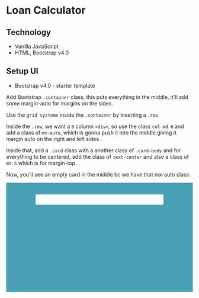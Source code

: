 # Loan Calculator

## Technology
* Vanilla JavaScript
* HTML, Bootstrap v4.0

## Setup UI
* Bootstrap v4.0 - starter template

Add Bootstrap ```.container``` class, this puts everything in the middle, it'll add some margin-auto for margins on the sides.

Use the ```grid systeme``` inside the ```.container``` by inserting a ```.row```

Inside the ```.row```, we want a ```6``` column ```<div>```, so use the class ```col-md-6``` and add a class of ```mx-auto```, which is gonna push it into the middle giving it margin auto on the right and left sides.

Inside that, add a ```.card``` class with a another class of ```.card-body``` and for everything to be centered, add the class of ```text-center``` and also a class of ```mt-5``` which is for margin-top.

Now, you'll see an empty card in the middle bc we have that mx-auto class:

<kbd>![alt text](img/card.png "screenshot")</kbd>